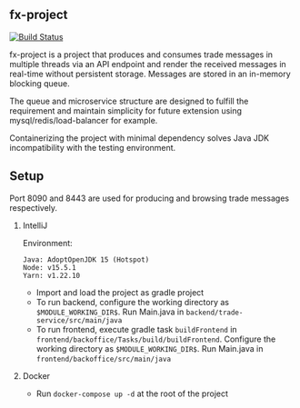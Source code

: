 ## fx-project

[![Build Status](https://github.com/ericccw/fx-project/workflows/build/badge.svg)](https://github.com/ericccw/fx-project/actions)

fx-project is a project that produces and consumes trade messages in multiple threads via an API endpoint and render the received messages in real-time without persistent storage. Messages are stored in an in-memory blocking queue.

The queue and microservice structure are designed to fulfill the requirement and maintain simplicity for future extension using mysql/redis/load-balancer for example.

Containerizing the project with minimal dependency solves Java JDK incompatibility with the testing environment.

## Setup

Port 8090 and 8443 are used for producing and browsing trade messages respectively.

1. IntelliJ

   Environment:
   ```
   Java: AdoptOpenJDK 15 (Hotspot)
   Node: v15.5.1
   Yarn: v1.22.10
   ```  

   * Import and load the project as gradle project
   * To run backend, configure the working directory as `$MODULE_WORKING_DIR$`. Run Main.java in `backend/trade-service/src/main/java`
   * To run frontend, execute gradle task `buildFrontend` in `frontend/backoffice/Tasks/build/buildFrontend`. Configure the working directory as `$MODULE_WORKING_DIR$`. Run Main.java in `frontend/backoffice/src/main/java`


2. Docker
   * Run `docker-compose up -d` at the root of the project

